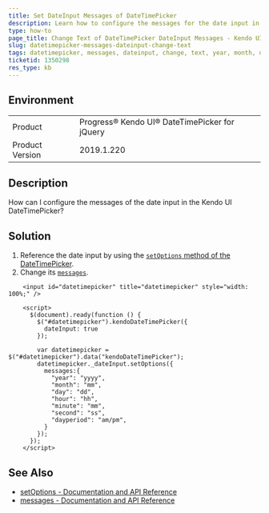 ```yaml
---
title: Set DateInput Messages of DateTimePicker
description: Learn how to configure the messages for the date input in the  Kendo UI DateTimePicker.
type: how-to
page_title: Change Text of DateTimePicker DateInput Messages - Kendo UI DateTimePicker for jQuery
slug: datetimepicker-messages-dateinput-change-text
tags: datetimepicker, messages, dateinput, change, text, year, month, day, hour, minute, second, dayperiod, datepicker
ticketid: 1350298
res_type: kb
---
```


## Environment

<table>
 <tr>
  <td>Product</td>
  <td>Progress® Kendo UI® DateTimePicker for jQuery</td>
 </tr>

  <td>Product Version</td>
  <td>2019.1.220</td>
 </tr>
</table>

## Description

How can I configure the messages of the date input in the Kendo UI DateTimePicker?

## Solution

1. Reference the date input by using the [`setOptions` method of the DateTimePicker](/api/javascript/ui/datetimepicker/methods/setoptions).
1. Change its [`messages`](/api/javascript/ui/dateinput/configuration/messages).

```dojo
    <input id="datetimepicker" title="datetimepicker" style="width: 100%;" />

    <script>
      $(document).ready(function () {
        $("#datetimepicker").kendoDateTimePicker({
          dateInput: true
        });

        var datetimepicker = $("#datetimepicker").data("kendoDateTimePicker");
        datetimepicker._dateInput.setOptions({
          messages:{
            "year": "yyyy",
            "month": "mm",
            "day": "dd",
            "hour": "hh",
            "minute": "mm",
            "second": "ss",
            "dayperiod": "am/pm",
          }
        });
      });
    </script>
```

## See Also

* [setOptions - Documentation and API Reference ](https://docs.telerik.com/kendo-ui/api/javascript/ui/datetimepicker/methods/setoptions)
* [messages - Documentation and API Reference ](https://docs.telerik.com/kendo-ui/api/javascript/ui/dateinput/configuration/messages)
